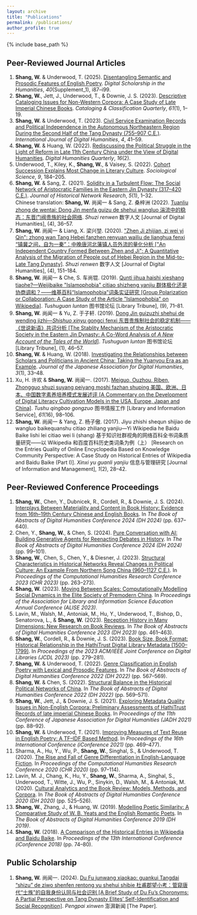 ```yaml
---
layout: archive
title: "Publications"
permalink: /publications/
author_profile: true
---
```



{% include base_path %}

## Peer-Reviewed Journal Articles
1. **Shang, W.** & Underwood, T. (2025). [Disentangling Semantic and Prosodic Features of English Poetry](https://doi.org/10.1093/llc/fqae008). *Digital Scholarship in the Humanities*, *40*(Supplement_1), i87–i99.
2. **Shang, W.**, Jett, J., Underwood, T., & Downie, J. S. (2023). [Descriptive Cataloging Issues for Non-Western Corpora: A Case Study of Late Imperial Chinese Books](https://doi.org/10.1080/01639374.2022.2148800). *Cataloging & Classification Quarterly*, *61*(1), 1–19.
3. **Shang, W.** & Underwood, T. (2023). [Civil Service Examination Records and Political Independence in the Autonomous Northeastern Region During the Second Half of the Tang Dynasty (755–907 C.E.)](https://doi.org/10.1007/s42803-022-00054-7). *International Journal of Digital Humanities*, *4*, 41–59.
4. **Shang, W.** & Huang, W. (2022). [Rediscussing the Political Struggle in the Light of Reform in Late 11th Century China under the View of Digital Humanities](http://www.digitalhumanities.org/dhq/vol/16/2/000613/000613.html). *Digital Humanities Quarterly*, *16*(2).
5. Underwood, T., Kiley, K., **Shang, W.**, & Vaisey, S. (2022). [Cohort Succession Explains Most Change in Literary Culture](https://doi.org/10.15195/v9.a8). *Sociological Science*, *9*, 184–205.
6. **Shang, W.** & Sang, Z. (2021). [Solidity in a Turbulent Flow: The Social Network of Aristocratic Families in the Eastern Jin Dynasty (317–420 C.E.)](https://doi.org/10.25517/jhnr.v5i1.126). *Journal of Historical Network Research*, *5*(1), 1–32.<br>
Chinese translation: **Shang, W.** 尚闻一 & Sang, Z. 桑梓洲 (2022). [Tuanliu zhong de wentai: Dong Jin menfa guizu de shehui wangluo 湍流中的稳态：东晋门阀贵族的社会网络](https://www.dhcn.cn/dhjournal/202204/24913.html). *Shuzi renwen* 数字人文 [Journal of Digital Humanities], (4), 36–57.
7. **Shang, W.** 尚闻一 & Liang, X. 梁兴堃. (2020). ["Zhen Ji zhijian, zi wei yi Qin": zhong wan Tang Hebei fanzhen renyuan wailiu de lianghua fenxi “镇冀之间，自为一秦”：中晚唐河北藩镇人员外流的量化分析 ["An Independent Country Formed Between Zhen and Ji": A Quantitative Analysis of the Migration of People out of Hebei Region in the Mid-to-Late Tang Dynasty]](https://www.dhcn.cn/dhjournal/202004/6092.html). *Shuzi renwen* 数字人文 [Journal of Digital Humanities], (4), 151–184.
8. **Shang, W.** 尚闻一 & Che, S. 车尚锟. (2019). [Qunti jihua haishi xieshang tiaohe?—Weijibaike "Islamophobia" citiao shizheng yanjiu 群体极化还是协商调和？——维基百科“Islamophobia”词条实证研究 [Group Polarization or Collaboration: A Case Study of the Article "Islamophobia" on Wikipedia]](https://www.cnki.net/KCMS/detail/detail.aspx?dbcode=CJFD&dbname=CJFDLAST2019&filename=TSGL201909009&uniplatform=OVERSEA&v=NtjirHXhggM6vFMcq2eep8DFgTvhgMCf44-XWhu6ylGSmQMJsoZcZ6DrsA6uvlH7). *Tushuguan luntan* 图书馆论坛 [Library Tribune], (9), 71–81.
9. **Shang, W.** 尚闻一 & Yu, Z. 于子轩. (2019). [Dong Jin guizuzhi shehui de wending jizhi—*Shishuo xinyu* gongci fenxi 东晋贵族制社会的稳定机制——《世说新语》共词分析 [The Stablity Mechanism of the Aristocratic Society in the Eastern Jin Dynasty: A Co-Word Analysis of *A New Account of the Tales of the World*]](https://cnki.net/KCMS/detail/detail.aspx?dbcode=CJFD&dbname=CJFDLAST2019&filename=TSGL201901008&uniplatform=OVERSEA&v=NtjirHXhggMP_yd1sQikgU_cCpMTd6a9K5piNCDWE_oD0ucGCQxDvSYDsu1tDFTf). *Tushuguan luntan* 图书馆论坛 [Library Tribune], (1), 46–57.
10. **Shang, W.** & Huang, W. (2018). [Investigating the Relationships between Scholars and Politicians in Ancient China: Taking the Yuanyou Era as an Example](https://doi.org/10.17928/jjadh.3.1_33). *Journal of the Japanese Association for Digital Humanities*, *3*(1), 33–48.
11. Xu, H. 许欢 & **Shang, W.** 尚闻一. (2017). [Meiguo, Ouzhou, Riben, Zhongguo shuzi suyang peiyang moshi fazhan shuping 美国、欧洲、日本、中国数字素养培养模式发展述评 [A Commentary on the Development of Digital Literacy Cultivation Models in the USA, Europe, Japan and China]](https://cnki.net/KCMS/detail/detail.aspx?dbcode=CJFD&dbname=CJFDLAST2017&filename=TSQB201716022&uniplatform=OVERSEA&v=rkAWFJ1ikDzqhzHN4j236kcq-vPXiWKfHwyIVJZAJBL65dgdSJkstfx__Wjpr_dY). *Tushu qingbao gongzuo* 图书情报工作 [Library and Information Service], *61*(16), 98–106.
12. **Shang, W.** 尚闻一 & Yang, Z. 杨子傲. (2017). Jiyu zhishi shequn shijiao de wangluo baikequanshu citiao zhiliang yanjiu—Yi Wikipedia he Baidu Baike lishi lei citiao wei li (shang) 基于知识社群视角的网络百科全书词条质量研究——以 Wikipedia 和百度百科历史类词条为例（上） [Research on the Entries Quality of Online Encyclopedia Based on Knowledge Community Perspective: A Case Study on Historical Entries of Wikipedia and Baidu Baike (Part I)]. *Xinxi yu guanli yanjiu* 信息与管理研究 [Journal of Information and Management], *1*(2), 28–42.

## Peer-Reviewed Conference Proceedings
1. **Shang, W.**, Chen, Y., Dubnicek, R., Cordell, R., & Downie, J. S. (2024). [Interplays Between Materiality and Content in Book History: Evidence from 16th–19th Century Chinese and English Books](https://doi.org/10.5281/zenodo.13834936). In *The Book of Abstracts of Digital Humanities Conference 2024 (DH 2024)* (pp. 637–640).
2. Chen, Y., **Shang, W.**, & Chen, S. (2024). [Pure Conversation with AI: Building Generative Agents for Reenacting Debates in History](https://doi.org/10.5281/zenodo.13834936). In *The Book of Abstracts of Digital Humanities Conference 2024 (DH 2024)* (pp. 99–101).
3. **Shang, W.**, Chen, S., Chen, Y., & Diesner, J. (2023). [Structural Characteristics in Historical Networks Reveal Changes in Political Culture: An Example From Northern Song China (960–1127 C.E.)](https://ceur-ws.org/Vol-3558/paper2567.pdf). In *Proceedings of the Computational Humanities Research Conference 2023 (CHR 2023)* (pp. 263–273).
4. **Shang, W.** (2023). [Moving Between Scales: Computationally Modelling Social Dynamics in the Elite Society of Premodern China](https://doi.org/10.21900/j.alise.2023.1273). In *Proceedings of the Association for Library and Information Science Education Annual Conference (ALISE 2023)*.
5. Lavin, M., Walsh, M., Antoniak, M., Hu, Y., Underwood, T., Bishop, D., Senatorova, L., & **Shang, W.** (2023). [Reception History in Many Dimensions: New Research on Book Reviews](https://zenodo.org/record/8210808). In *The Book of Abstracts of Digital Humanities Conference 2023 (DH 2023)* (pp. 461–463).
6. **Shang, W.**, Cordell, R., & Downie, J. S. (2023). [Book Size, Book Format: Historical Relationship in the HathiTrust Digital Library Metadata (1500–1799)](https://doi.org/10.1109/JCDL57899.2023.00059). In *Proceedings of the 2023 ACM/IEEE Joint Conference on Digital Libraries (JCDL 2023)* (pp. 279–281).
7. **Shang, W.** & Underwood, T. (2022). [Genre Classification in English Poetry with Lexical and Prosodic Features](https://dh2022.dhii.asia/dh2022bookofabsts.pdf#page=569). In *The Book of Abstracts of Digital Humanities Conference 2022 (DH 2022)* (pp. 567–569).
8. **Shang, W.** & Chen, S. (2022). [Structural Balance in the Historical Political Networks of China](https://dh2022.dhii.asia/dh2022bookofabsts.pdf#page=571). In *The Book of Abstracts of Digital Humanities Conference 2022 (DH 2022)* (pp. 569–571).
9. **Shang, W.**, Jett, J., & Downie, J. S. (2021). [Exploring Metadata Quality Issues in Non-English Corpora: Preliminary Assessments of HathiTrust Records of late imperial Chinese Books](https://www.hi.u-tokyo.ac.jp/JADH/2021/Proceedings_JADH2021.pdf#page=88). In *Proceedings of the 11th Conference of Japanese Association for Digital Humanities (JADH 2021)* (pp. 88–92).
10. **Shang, W.** & Underwood, T. (2021). [Improving Measures of Text Reuse in English Poetry: A TF–IDF Based Method](https://doi.org/10.1007/978-3-030-71292-1_36). In *Proceedings of the 16th International Conference (iConference 2021)* (pp. 469–477).
11. Sharma, A., Hu, Y., Wu, P., **Shang, W.**, Singhal, S., & Underwood, T. (2020). [The Rise and Fall of Genre Differentiation in English-Language Fiction](http://ceur-ws.org/Vol-2723/long27.pdf). In *Proceedings of the Computational Humanities Research Conference 2020 (CHR 2020)* (pp. 97–114).
12. Lavin, M. J., Chang, K., Hu, Y., **Shang, W.**, Sharma, A., Singhal, S., Underwood, T., Witte, J., Wu, P., Sinykin, D., Walsh, M., & Antoniak, M. (2020). [Cultural Analytics and the Book Review: Models, Methods, and Corpora](http://constancecrompton.com/2020/DH2020Abstracts_Guiliano_Estill_Crompton.pdf#page=512). In *The Book of Abstracts of Digital Humanities Conference 2020 (DH 2020)* (pp. 525–526).
13. **Shang, W.**, Zhang, J., & Huang, W. (2019). [Modelling Poetic Similarity: A Comparative Study of W. B. Yeats and the English Romantic Poets](https://doi.org/10.34894/OUOSLM). In *The Book of Abstracts of Digital Humanities Conference 2019 (DH 2019)*.
14. **Shang, W.** (2018). [A Comparison of the Historical Entries in Wikipedia and Baidu Baike](https://doi.org/10.1007/978-3-319-78105-1_9). In *Proceedings of the 13th International Conference (iConference 2018)* (pp. 74–80).

## Public Scholarship
1. **Shang, W.** 尚闻一. (2024). [Du Fu junwang xiaokao: guankui Tangdai “shizu” de ziwo shenfen rentong yu shehui shibie 杜甫郡望小考：管窥唐代“士族”的自我身份认同与社会识别 [A Brief Study of Du Fu’s Choronyms: A Partial Perspective on Tang Dynasty Elites’ Self-Identification and Social Recognition]](https://m.thepaper.cn/newsDetail_forward_29029729). *Pengpai xinwen* 澎湃新闻 [The Paper].
